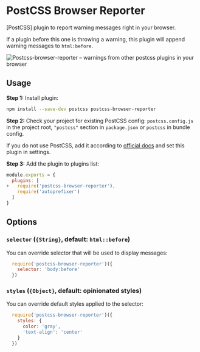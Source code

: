 # PostCSS Browser Reporter

[PostCSS] plugin to report warning messages right in your browser.

If a plugin before this one is throwing a warning, this plugin will append warning messages to `html:before`.

![Postcss-browser-reporter – warnings from other postcss plugins in your browser](http://postcss.github.io/postcss-browser-reporter/screenshot.png)


## Usage

**Step 1:** Install plugin:

```sh
npm install --save-dev postcss postcss-browser-reporter
```

**Step 2:** Check your project for existing PostCSS config: `postcss.config.js`
in the project root, `"postcss"` section in `package.json`
or `postcss` in bundle config.

If you do not use PostCSS, add it according to [official docs]
and set this plugin in settings.

**Step 3:** Add the plugin to plugins list:

```js
module.exports = {
  plugins: [
+   require('postcss-browser-reporter'),
    require('autoprefixer')
  ]
}
```

[official docs]: https://github.com/postcss/postcss#usage


## Options

### `selector` (`{String}`, default: `html::before`)

You can override selector that will be used to display messages:

```js
  require('postcss-browser-reporter')({
    selector: 'body:before'
  })
```

### `styles` (`{Object}`, default: opinionated styles)

You can override default styles applied to the selector:

```js
  require('postcss-browser-reporter')({
    styles: {
      color: 'gray',
      'text-align': 'center'
    }
  })
```
